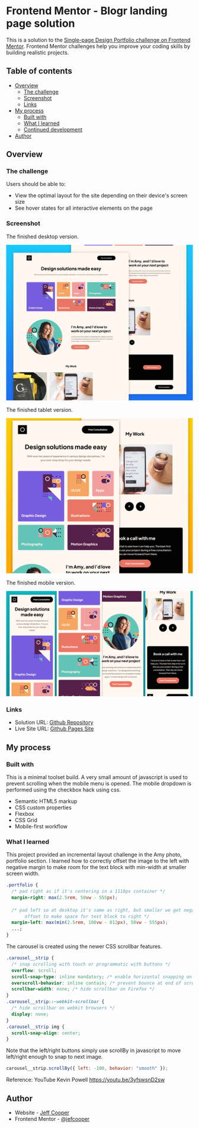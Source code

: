 # Frontend Mentor - Blogr landing page solution

This is a solution to the [Single-page Design Portfolio challenge on Frontend Mentor](https://www.frontendmentor.io/challenges/singlepage-design-portfolio-2MMhyhfKVo). Frontend Mentor challenges help you improve your coding skills by building realistic projects.

## Table of contents

- [Overview](#overview)
  - [The challenge](#the-challenge)
  - [Screenshot](#screenshot)
  - [Links](#links)
- [My process](#my-process)
  - [Built with](#built-with)
  - [What I learned](#what-i-learned)
  - [Continued development](#continued-development)
- [Author](#author)

## Overview

### The challenge

Users should be able to:

- View the optimal layout for the site depending on their device's screen size
- See hover states for all interactive elements on the page

### Screenshot

The finished desktop version.

![Finished Desktop](./screenshot-desktop.jpg)

The finished tablet version.

![Finished Mobile](./screenshot-tablet.jpg)

The finished mobile version.

![Finished Mobile](./screenshot-mobile.jpg)

### Links

- Solution URL: [Github Repository](https://github.com/jefcooper/front-end-mentor/tree/main/single-page-design-portfolio)
- Live Site URL: [Github Pages Site](https://github.com/jefcooper/front-end-mentor/tree/main/blogr-landing-page)

## My process

### Built with

This is a minimal toolset build. A very small amount of javascript is used to prevent scrolling when the mobile menu is opened. The mobile dropdown is performed using the checkbox hack using css.

- Semantic HTML5 markup
- CSS custom properties
- Flexbox
- CSS Grid
- Mobile-first workflow

### What I learned

This project provided an incremental layout challenge in the Amy photo, portfolio section. I learned how to correctly offset the image to the left with negative margin to make room for the text block with min-width at smaller screen width.

```css
.portfolio {
  /* pad right as if it's centering in a 1110px container */
  margin-right: max(2.5rem, 50vw - 555px);

  /* pad left so at desktop it's same as right, but smaller we get negative
       offset to make space for text block to right */
  margin-left: max(min(2.5rem, 100vw - 812px), 50vw - 555px);
  ...;
}
```

The carousel is created using the newer CSS scrollbar features.

```css
.carousel__strip {
  /* snap scrolling with touch or programmatic with buttons */
  overflow: scroll;
  scroll-snap-type: inline mandatory; /* enable horizontal snapping on items */
  overscroll-behavior: inline contain; /* prevent bounce at end of scroll */
  scrollbar-width: none; /* hide scrollbar on Firefox */
}
.carousel__strip::-webkit-scrollbar {
  /* hide scrollbar on webkit browsers */
  display: none;
}
.carousel__strip img {
  scroll-snap-align: center;
}
```

Note that the left/right buttons simply use scrollBy in javascript to move left/right enough to snap to next image.

```javascript
carousel__strip.scrollBy({ left: -100, behavior: "smooth" });
```

Reference: YouTube Kevin Powell https://youtu.be/3yfswsnD2sw

## Author

- Website - [Jeff Cooper](https://jefcooper.github.io)
- Frontend Mentor - [@jefcooper](https://www.frontendmentor.io/profile/jefcooper)
